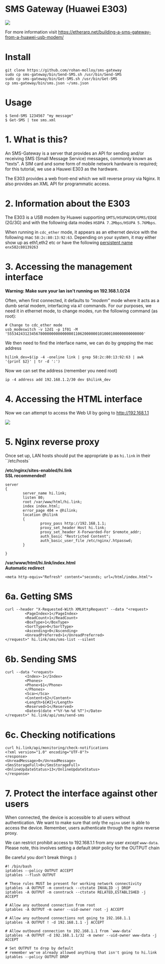 # SMS Gateway (Huawei E303)

![](image.jpg)

For more information visit https://etherarp.net/building-a-sms-gateway-from-a-huawei-usb-modem/

# Install
    git clone https://github.com/rohan-molloy/sms-gateway
    sudo cp sms-gateway/bin/Send-SMS.sh /usr/bin/Send-SMS
    sudo cp sms-gateway/bin/Get-SMS.sh /usr/bin/Get-SMS
    cp sms-gateway/bin/sms.json ~/sms.json

# Usage

    $ Send-SMS 1234567 "my message"
    $ Get-SMS | tee sms.xml

# 1. What is this?
An SMS-Gateway is a server that provides an API for sending and/or receiving SMS (Small Message Service) messages, commonly known as "texts". A SIM card and some form of mobile network hardware is required; for this tutorial, we use a Hauwei E303 as the hardware.

The E303 provides a web front-end which we will reverse proxy via Nginx. It also provides an XML API for programmatic access.

# 2. Information about the E303
The E303 is a USB modem by Huawei supporting `UMTS/HSUPAGSM/GPRS/EDGE` (2G/3G) and with the following data modes `HSDPA 7.2Mbps/HSUPA 5.76Mbps`.

When running in `cdc_ether` mode, it appears as an ethernet device with the following mac `58:2c:80:13:92:63`.
Depending on your system, it may either show up as eth1,eth2 etc or have the following [persistent name](https://major.io/2015/08/21/understanding-systemds-predictable-network-device-names/) `enx582c80139263`

# 3. Accessing the management interface  

**Warning: Make sure your lan isn't running on 192.168.1.0/24**

Often, when first connected, it defaults to *"modem"* mode where it acts as a dumb serial modem, interfacing via `AT` commands. For our purposes, we need it in ethernet mode, to change modes, run the following command (as root):

    # Change to cdc_ether mode
    usb_modeswitch -v 12d1 -p 1f01 -M '55534243123456780000000000000011062000000101000100000000000000'

We then need to find the interface name, we can do by grepping the mac address

    hilink_dev=$(ip -4 -oneline link | grep 58:2c:80:13:92:63 | awk '{print $2}' | tr -d ':')

Now we can set the address (remember you need root)

    ip -4 address add 192.168.1.2/30 dev $hilink_dev

# 4. Accessing the HTML interface

Now we can attempt to access the Web UI by going to http://192.168.1.1

![](/webui.png)

# 5. Nginx reverse proxy

Once set up, LAN hosts should put the appropriate ip as `hi.link` in their ``/etc/hosts`

**/etc/nginx/sites-enabled/hi.link  
SSL recommended!**

    server
    {
            server_name hi.link;
            listen 80;
            root /var/www/html/hi.link;
            index index.html;
            error_page 404 = @hilink;
            location @hilink
            {
                    proxy_pass http://192.168.1.1;
                    proxy_set_header Host hi.link;
                    proxy_set_header X-Forwarded-For $remote_addr;
                    auth_basic "Restricted Content";
                    auth_basic_user_file /etc/nginx/.htpasswd;
            }

    }

**/var/www/html/hi.link/index.html**  
**Automatic redirect**


    <meta http-equiv="Refresh" content="seconds; url=/html/index.html">      

# 6a. Getting SMS

    curl --header "X-Requested-With XMLHttpRequest" --data "<request>
             <PageIndex>1</PageIndex>
             <ReadCount>1</ReadCount>
             <BoxType>1</BoxType>
             <SortType>0</SortType>
             <Ascending>0</Ascending>
             <UnreadPreferred>1</UnreadPreferred>
    </request>" hi.link/sms/sms-list --silent

# 6b. Sending SMS

    curl --data "<request>
             <Index>-1</Index>
             <Phones>
             <Phone>$1</Phone>
             </Phones>
             <Sca></Sca>
             <Content>$2</Content>
             <Length>${#2}</Length>
             <Reserved>1</Reserved>
             <Date>$(date +"%Y-%m-%d %T")</Date>
    </request>" hi.link/api/sms/send-sms

# 6c. Checking notifications

    curl hi.link/api/monitoring/check-notifications
    <?xml version="1.0" encoding="UTF-8"?>
    <response>
    <UnreadMessage>0</UnreadMessage>
    <SmsStorageFull>0</SmsStorageFull>
    <OnlineUpdateStatus>13</OnlineUpdateStatus>
    </response>


# 7. Protect the interface against other users
When connected, the device is accessible to all users without authentication.
We want to make sure that only the `nginx` user is able to access the device. Remember, users authenticate through the nginx reverse proxy.

We can restrict prohibit access to 192.168.1.1 from any user *except* `www-data`.
Please note, this involves setting a default `DROP` policy for the OUTPUT chain

Be careful you don't break things :)

    #! /bin/bash
    iptables --policy OUTPUT ACCEPT
    iptables --flush OUTPUT

    # These rules MUST be present for working network connectivity
    iptables -A OUTPUT -m conntrack --ctstate INVALID -j DROP
    iptables -A OUTPUT -m conntrack --ctstate RELATED,ESTABLISHED -j ACCEPT

    # Allow any outbound connection from root
    iptables -A OUTPUT -m owner --uid-owner root -j ACCEPT

    # Allow any outbound connections not going to 192.168.1.1
    iptables -A OUTPUT ! -d 192.168.1.1 -j ACCEPT

    # Allow outbound connection to 192.168.1.1 from `www-data`
    iptables -A OUTPUT -d 192.168.1.1/32 -m owner --uid-owner www-data -j ACCEPT

    # Set OUTPUT to drop by default
    # remember we've already allowed anything that isn't going to hi.link
    iptables --policy OUTPUT DROP

